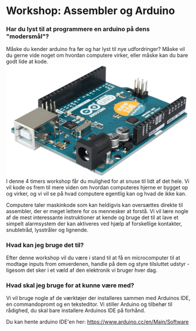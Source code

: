 # Workshop: Assembler og Arduino

### Har du lyst til at programmere en arduino på dens "modersmål"?
Måske du kender arduino fra før og har lyst til nye udfordringer?
Måske vil du gerne vide noget om hvordan computere virker, eller måske kan du bare godt lide at kode.
![](./ARDUINO_UNO_A01.png)
I denne 4 timers workshop får du mulighed for at snuse til lidt af det hele. Vi vil kode os frem til mere viden om hvordan computeres hjerne er bygget op og virker, og vi vil se på hvad computere egentlig kan og hvad de ikke kan.

Computere taler maskinkode som kan heldigvis kan oversættes direkte til assembler, der er meget lettere for os mennesker at forstå. Vi vil lære nogle af de mest interessante instruktioner at kende og bruge det til at lave et simpelt alarmsystem der kan aktiveres ved hjælp af forskellige kontakter, snubletråd, lysstråler og lignende. 

### Hvad kan jeg bruge det til?
Efter denne workshop vil du være i stand til at få en microcomputer til at modtage inputs from omverdenen, handle på dem og styre tilsluttet udstyr - ligesom det sker i et væld af den elektronik vi bruger hver dag.

### Hvad skal jeg bruge for at kunne være med?
Vi vil bruge nogle af de værktøjer der installeres sammen med Arduinos IDE, en commandopromt og en teksteditor. Vi stiller Arduino og tilbehør til rådighed, du skal bare installere Arduinos IDE på forhånd.

Du kan hente arduino IDE'en her: https://www.arduino.cc/en/Main/Software